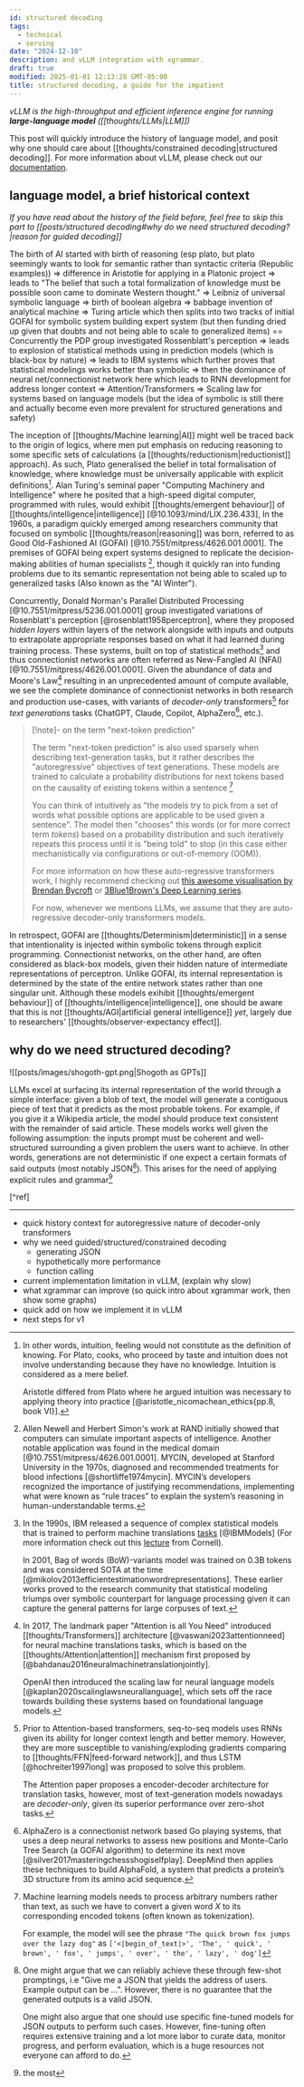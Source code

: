 ```yaml
---
id: structured decoding
tags:
  - technical
  - serving
date: "2024-12-10"
description: and vLLM integration with xgrammar.
draft: true
modified: 2025-01-01 12:13:28 GMT-05:00
title: structured decoding, a guide for the impatient
---
```


_vLLM is the high-throughput and efficient inference engine for running **large-language model** ([[thoughts/LLMs|LLM]])_

This post will quickly introduce the history of language model, and posit why one should care about [[thoughts/constrained decoding|structured decoding]]. For more information about vLLM, please check out our [documentation](https://docs.vllm.ai/en/latest/).

## language model, a brief historical context

_If you have read about the history of the field before, feel free to skip this part to [[posts/structured decoding#why do we need structured decoding?|reason for guided decoding]]_

The birth of AI started with birth of reasoning (esp plato, but plato seemingly wants to look for semantic rather than syntactic criteria (Republic examples)) => difference in Aristotle for applying in a Platonic project => leads to "The belief that such a total formalization of knowledge must be possible soon came to dominate Western thought." => Leibniz of universal symbolic language => birth of boolean algebra => babbage invention of analytical machine => Turing article which then splits into two tracks of initial GOFAI for symbolic system building expert system (but then funding dried up given that doubts and not being able to scale to generalized items) == Concurrently the PDP group investigated Rossenblatt's perception => leads to explosion of statistical methods using in prediction models (which is black-box by nature) => leads to IBM systems which further proves that statistical modelings works better than symbolic => then the dominance of neural net/connectionist network here which leads to RNN development for address longer context => Attention/Transformers => Scaling law for systems based on language models (but the idea of symbolic is still there and actually become even more prevalent for structured generations and safety)

The inception of [[thoughts/Machine learning|AI]] might well be traced back to the origin of logics, where men put emphasis on reducing reasoning to some specific sets of calculations (a [[thoughts/reductionism|reductionist]] approach).
As such, Plato generalised the belief in total formalisation of knowledge, where knowledge must be universally applicable with explicit definitions[^intuition]. Alan Turing's seminal paper "Computing Machinery and Intelligence"
where he posited that a high-speed digital computer, programmed with rules, would exhibit [[thoughts/emergent behaviour]] of [[thoughts/intelligence|intelligence]] [@10.1093/mind/LIX.236.433],
In the 1960s, a paradigm quickly emerged among researchers community that focused on symbolic [[thoughts/reason|reasoning]] was born, referred to as Good Old-Fashioned AI (GOFAI) [@10.7551/mitpress/4626.001.0001].
The premises of GOFAI being expert systems designed to replicate the decision-making abilities of human specialists [^expert-system], though it quickly ran into funding problems due to its semantic representation not being able to scaled up to generalized tasks (Also known as the "AI Winter").

[^socrates-belief]: According to [[thoughts/Plato]], Socrates asked Euthyphro, a fellow Athenian who is about to turn in his own father for murder in the name of piety: "I want to know what is characteristic of piety which makes all actions pious. [...] that I may have it to turn to, and to use as a standard whereby to judge your actions and those of other men."

[^intuition]:
    In other words, intuition, feeling would not constitute as the definition of knowing. For Plato, cooks, who proceed by taste and intuition does not involve understanding because they have no knowledge. Intuition is considered as a mere belief.

    Aristotle differed from Plato where he argued intuition was necessary to applying theory into practice [@aristotle_nicomachean_ethics{pp.8, book VI}].

[^expert-system]:
    Allen Newell and Herbert Simon's work at RAND initially showed that computers can simulate important aspects of intelligence.
    Another notable application was found in the medical domain [@10.7551/mitpress/4626.001.0001]. MYCIN, developed at Stanford University in the 1970s, diagnosed and recommended treatments for blood infections [@shortliffe1974mycin].
    MYCIN’s developers recognized the importance of justifying recommendations, implementing what were known as “rule traces” to explain the system’s reasoning in human-understandable terms.

Concurrently, Donald Norman's Parallel Distributed Processing [@10.7551/mitpress/5236.001.0001] group investigated variations of Rosenblatt's perception [@rosenblatt1958perceptron], where they
proposed _hidden layers_ within layers of the network alongside with inputs and outputs to extrapolate appropriate responses based on what it had learned during training process.
These systems, built on top of statistical methods[^5] and thus connectionist networks are often referred as New-Fangled AI (NFAI) [@10.7551/mitpress/4626.001.0001]. Given the abundance
of data and Moore's Law[^moore] resulting in an unprecedented amount of compute available, we see the complete dominance of connectionist networks in both research and production use-cases,
with variants of _decoder-only_ transformers[^lstm] for _text generations_ tasks (ChatGPT, Claude, Copilot, AlphaZero[^gofai-nfai], etc.).

[^gofai-nfai]:
    AlphaZero is a connectionist network based Go playing systems, that uses a deep neural networks to assess new positions and Monte-Carlo Tree Search (a GOFAI algorithm) to determine its next move [@silver2017masteringchessshogiselfplay]. DeepMind then
    applies these techniques to build AlphaFold, a system that predicts a protein’s 3D structure from its amino acid sequence.

> [!note]- on the term "next-token prediction"
>
> The term "next-token prediction" is also used sparsely when describing text-generation tasks, but it rather describes the "autoregressive" objectives of text generations. These models
> are trained to calculate a probability distributions for next tokens based on the causality of existing tokens within a sentence [^token]
>
> You can think of intuitively as "the models try to pick from a set of words what possible options are applicable to be used given a sentence". The model then "chooses" this words (or for more correct term _tokens_) based on a probability distribution and such iteratively repeats this process until it is "being told" to stop (in this case either mechanistically via configurations or out-of-memory (OOM)).
>
> For more information on how these auto-regressive transformers work, I highly recommend checking out [this awesome visualisation by Brendan Bycroft](https://bbycroft.net/llm) or [3Blue1Brown's Deep Learning series](https://www.youtube.com/playlist?list=PLZHQObOWTQDNU6R1_67000Dx_ZCJB-3pi).
>
> For now, whenever we mentions LLMs, we assume that they are auto-regressive decoder-only transformers models.

[^token]:
    Machine learning models needs to process arbitrary numbers rather than text, as such we have to convert a given word $X$ to its corresponding encoded tokens (often known as tokenization).

    For example, the model will see the phrase `"The quick brown fox jumps over the lazy dog"` as `['<|begin_of_text|>', 'The', ' quick', ' brown', ' fox', ' jumps', ' over', ' the', ' lazy', ' dog']`

[^5]:
    In the 1990s, IBM released a sequence of complex statistical models that is trained to perform machine translations [tasks](https://en.wikipedia.org/wiki/IBM_alignment_models) [@IBMModels] (For more information check out this [lecture](https://www.cs.cornell.edu/courses/cs5740/2017sp/lectures/08-alignments.pdf) from Cornell).

    In 2001, Bag of words (BoW)-variants model was trained on 0.3B tokens and was considered SOTA at the time [@mikolov2013efficientestimationwordrepresentations]. These earlier works proved to the research community
    that statistical modeling triumps over symbolic counterpart for language processing given it can capture the general patterns for large corpuses of text.

[^moore]:
    In 2017, The landmark paper "Attention is all You Need" introduced [[thoughts/Transformers]] architecture [@vaswani2023attentionneed] for neural machine translations tasks, which is based on the [[thoughts/Attention|attention]] mechanism first proposed by [@bahdanau2016neuralmachinetranslationjointly].

    OpenAI then introduced the scaling law for neural language models [@kaplan2020scalinglawsneurallanguage], which sets off the race towards building these systems based on foundational language models.

[^lstm]:
    Prior to Attention-based transformers, seq-to-seq models uses RNNs given its ability for longer context length and better memory. However, they are more susceptible to vanishing/exploding gradients comparing to [[thoughts/FFN|feed-forward network]], and thus LSTM [@hochreiter1997long] was proposed to solve this problem.

    The Attention paper proposes a encoder-decoder architecture for translation tasks, however, most of text-generation models nowadays are _decoder-only_, given its superior performance over zero-shot tasks.

In retrospect, GOFAI are [[thoughts/Determinism|deterministic]] in a sense that intentionality is injected within symbolic tokens through explicit programming.
Connectionist networks, on the other hand, are often considered as black-box models, given their hidden nature of intermediate representations of perceptron.
Unlike GOFAI, its internal representation is determined by the state of the entire network states rather than one singular unit. Although these models exihibit [[thoughts/emergent behaviour]] of [[thoughts/intelligence|intelligence]],
one should be aware that this is not [[thoughts/AGI|artificial general intelligence]] _yet_, largely due to researchers' [[thoughts/observer-expectancy effect]].

## why do we need structured decoding?

![[posts/images/shogoth-gpt.png|Shogoth as GPTs]]

LLMs excel at surfacing its internal representation of the world through a simple interface: given
a blob of text, the model will generate a contiguous piece of text that it predicts as the most probable tokens.
For example, if you give it a Wikipedia article, the model should produce text consistent with the remainder of said article.
These models works well given the following assumption: the inputs prompt must be coherent and well-structured
surrounding a given problem the users want to achieve. In other words, generations are not deterministic if one expect
a certain formats of said outputs (most notably JSON[^prompting]). This arises for the need of applying explicit rules
and grammar[^cfg]

[^prompting]:
    One might argue that we can reliably achieve these through few-shot promptings, i.e "Give me a JSON that yields the address of users. Example output can be ...". However, there
    is no guarantee that the generated outputs is a valid JSON.

    One might also argue that one should use specific fine-tuned models for JSON outputs to perform such cases. However, fine-tuning often requires extensive training and a lot more
    labor to curate data, monitor progress, and perform evaluation, which is a huge resources not everyone can afford to do.

[^cfg]: the most

[^ref]

---

- quick history context for autoregressive nature of decoder-only transformers
- why we need guided/structured/constrained decoding
  - generating JSON
  - hypothetically more performance
  - function calling
- current implementation limitation in vLLM, (explain why slow)
- what xgrammar can improve (so quick intro about xgrammar work, then show some graphs)
- quick add on how we implement it in vLLM
- next steps for v1
